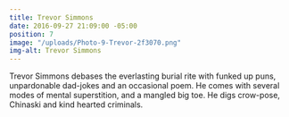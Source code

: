 ```yaml
---
title: Trevor Simmons
date: 2016-09-27 21:09:00 -05:00
position: 7
image: "/uploads/Photo-9-Trevor-2f3070.png"
img-alt: Trevor Simmons
---
```


Trevor Simmons debases the everlasting burial rite with funked up puns, unpardonable dad-jokes and an occasional poem. He comes with several modes of mental superstition, and a mangled big toe. He digs crow-pose, Chinaski and kind hearted criminals.  